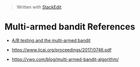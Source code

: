 


> Written with [StackEdit](https://stackedit.io/).

# Multi-armed bandit References

 - [A/B testing and the multi-armed bandit](http://blog.yhat.com/posts/the-beer-bandit.html)

- https://www.ijcai.org/proceedings/2017/0746.pdf
- https://vwo.com/blog/multi-armed-bandit-algorithm/
<!--stackedit_data:
eyJoaXN0b3J5IjpbMTM0NzI3Mjg4M119
-->